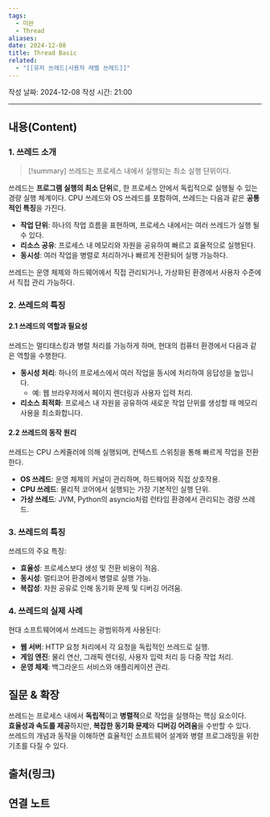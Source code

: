 ```yaml
---
tags:
  - 미완
  - Thread
aliases: 
date: 2024-12-08
title: Thread Basic
related:
  - "[[유저 쓰레드|사용자 레벨 쓰레드]]"
---
```

작성 날짜: 2024-12-08
작성 시간: 21:00


----
## 내용(Content)

### 1. 쓰레드 소개

>[!summary]
> 쓰레드는 프로세스 내에서 실행되는 최소 실행 단위이다.

쓰레드는 **프로그램 실행의 최소 단위**로, 한 프로세스 안에서 독립적으로 실행될 수 있는 경량 실행 체계이다.
CPU 쓰레드와 OS 쓰레드를 포함하여, 쓰레드는 다음과 같은 **공통적인 특징**을 가진다.
- **작업 단위**: 하나의 작업 흐름을 표현하며, 프로세스 내에서는 여러 쓰레드가 실행 될 수 있다.
- **리소스 공유**: 프로세스 내 메모리와 자원을 공유하여 빠르고 효율적으로 실행된다.
- **동시성**: 여러 작업을 병렬로 처리하거나 빠르게 전환되어 실행 가능하다.

쓰레드는 운영 체제와 하드웨어에서 직접 관리되거나, 가상화된 환경에서 사용자 수준에서 직접 관리 가능하다.

### 2. 쓰레드의 특징

#### 2.1 쓰레드의 역할과 필요성

쓰레드는 멀티태스킹과 병렬 처리를 가능하게 하며, 현대의 컴퓨터 환경에서 다음과 같은 역할을 수행한다.
- **동시성 처리**: 하나의 프로세스에서 여러 작업을 동시에 처리하여 응답성을 높입니다.
    - 예: 웹 브라우저에서 페이지 렌더링과 사용자 입력 처리.
- **리소스 최적화**: 프로세스 내 자원을 공유하여 새로운 작업 단위를 생성할 때 메모리 사용을 최소화합니다.

#### 2.2 쓰레드의 동작 원리

쓰레드는 CPU 스케줄러에 의해 실행되며, 컨텍스트 스위칭을 통해 빠르게 작업을 전환한다.
- **OS 쓰레드**: 운영 체제의 커널이 관리하며, 하드웨어와 직접 상호작용.
- **CPU 쓰레드**: 물리적 코어에서 실행되는 가장 기본적인 실행 단위.
- **가상 쓰레드**: JVM, Python의 asyncio처럼 런타임 환경에서 관리되는 경량 쓰레드.

### 3. 쓰레드의 특징

쓰레드의 주요 특징:
- **효율성**: 프로세스보다 생성 및 전환 비용이 적음.
- **동시성**: 멀티코어 환경에서 병렬로 실행 가능.
- **복잡성**: 자원 공유로 인해 동기화 문제 및 디버깅 어려움.

### 4. 쓰레드의 실제 사례

현대 소프트웨어에서 쓰레드는 광범위하게 사용된다:
- **웹 서버**: HTTP 요청 처리에서 각 요청을 독립적인 쓰레드로 실행.
- **게임 엔진**: 물리 연산, 그래픽 렌더링, 사용자 입력 처리 등 다중 작업 처리.
- **운영 체제**: 백그라운드 서비스와 애플리케이션 관리.


## 질문 & 확장

쓰레드는 프로세스 내에서 **독립적**이고 **병렬적**으로 작업을 실행하는 핵심 요소이다.  
**효율성과 속도를 제공**하지만, **복잡한 동기화 문제**와 **디버깅 어려움**을 수반할 수 있다.  
쓰레드의 개념과 동작을 이해하면 효율적인 소프트웨어 설계와 병렬 프로그래밍을 위한 기초를 다질 수 있다.

## 출처(링크)


## 연결 노트
